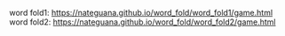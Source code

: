 word fold1: https://nateguana.github.io/word_fold/word_fold1/game.html
word fold2: https://nateguana.github.io/word_fold/word_fold2/game.html
